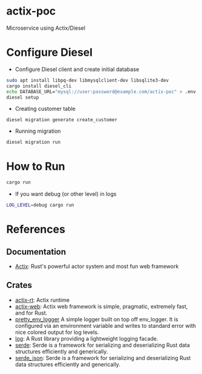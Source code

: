 # actix-poc
Microservice using Actix/Diesel

# Configure Diesel

* Configure Diesel client and create initial database
```bash
sudo apt install libpq-dev libmysqlclient-dev libsqlite3-dev
cargo install diesel_cli
echo DATABASE_URL="mysql://user:password@example.com/actix-poc" > .env
diesel setup
```
* Creating customer table
```
diesel migration generate create_customer
```
* Running migration
```
diesel migration run
```

# How to Run
```bash
cargo run
```
* If you want debug (or other level) in logs
```bash
LOG_LEVEL=debug cargo run
```

# References

## Documentation
* [Actix](https://actix.rs): Rust's powerful actor system and most fun web framework

## Crates
* [actix-rt](https://crates.io/crates/actix-rt): Actix runtime
* [actix-web](https://crates.io/crates/actix-web): Actix web framework is simple, pragmatic, extremely fast, and for Rust.
* [pretty_env_logger](https://crates.io/crates/pretty_env_logger) A simple logger built on top off env_logger. It is configured via an environment variable and writes to standard error with nice colored output for log levels.
* [log](https://crates.io/crates/log): A Rust library providing a lightweight logging facade.
* [serde](https://crates.io/crates/serde): Serde is a framework for serializing and deserializing Rust data structures efficiently and generically.
* [serde_json](https://crates.io/crates/serde_json): Serde is a framework for serializing and deserializing Rust data structures efficiently and generically.
